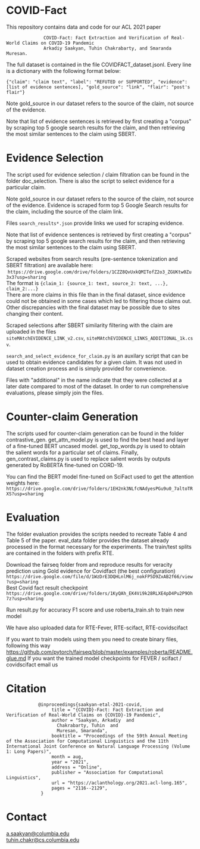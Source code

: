 # COVID-Fact

This repository contains data and code for our ACL 2021 paper 

                  COVID-Fact: Fact Extraction and Verification of Real-World Claims on COVID-19 Pandemic
                  Arkadiy Saakyan, Tuhin Chakrabarty, and Smaranda Muresan.

The full dataset is contained in the file COVIDFACT_dataset.jsonl. Every line is a dictionary with the following format below:

``{"claim": "claim text", "label": "REFUTED or SUPPORTED", "evidence": [list of evidence sentences], "gold_source": "link", "flair": "post's flair"}``

Note gold_source in our dataset refers to the source of the claim, not source of the evidence. 

Note that list of evidence sentences is retrieved by first creating a "corpus" by scraping top 5 google search results for the claim, and then retrieving the most similar sentences to the claim using SBERT.

# Evidence Selection
The script used for evidence selection / claim filtration can be found in the folder doc_selection. There is also the script to select evidence for a particular claim. 

Note gold_source in our dataset refers to the source of the claim, not source of the evidence. Evidence is scraped form top 5 Google Search results for the claim, including the source of the claim link. 

Files ``search_results*.json`` provide links we used for scraping evidence.

Note that list of evidence sentences is retrieved by first creating a "corpus" by scraping top 5 google search results for the claim, and then retrieving the most similar sentences to the claim using SBERT.

Scraped websites from search results (pre-sentence tokenization and SBERT filtration) are available here:  ``https://drive.google.com/drive/folders/1CZZ8QvUxkQMITofZ2o3_ZGUKtw0Zu3x3?usp=sharing`` <br />
The format is ``{claim_1: {source_1: text, source_2: text, ...}, claim_2:...}`` <br />
There are more claims in this file than in the final dataset, since evidence could not be obtained in some cases which led to filtering those claims out. Other discrepancies with the final dataset may be possible due to sites changing their content.

Scraped selections after SBERT similarity filtering with the claim are uploaded in the files ``siteMAtchEVIDENCE_LINK_v2.csv``, ``siteMAtchEVIDENCE_LINKS_ADDITIONAL_1k.csv``.

``search_and_select_evidence_for_claim.py`` is an auxilary script that can be used to obtain evidence candidates for a given claim. It was not used in dataset creation process and is simply provided for convenience.

Files with "additional" in the name indicate that they were collected at a later date compared to most of the dataset. In order to run comprehensive evaluations, please simply join the files.

# Counter-claim Generation
The scripts used for counter-claim generation can be found in the folder contrastive_gen. get_attn_model.py is used to find the best head and layer of a fine-tuned BERT uncased model. get_top_words.py is used to obtain the salient words for a particular set of claims. Finally, gen_contrast_claims.py is used to replace salient words by outputs generated by RoBERTA fine-tuned on CORD-19.

You can find the BERT model fine-tuned on SciFact used to get the attention weights here:       ``https://drive.google.com/drive/folders/1EH2nk3NLfcNAdyesPGu9u0_7altoTRXS?usp=sharing``

# Evaluation
The folder evaluation provides the scripts needed to recreate Table 4 and Table 5 of the paper. eval_data folder provides the dataset already processed in the format necessary for the experiments. The train/test splits are contained in the folders with prefix RTE.

Download the fairseq folder from and reproduce results for veracity prediction using Gold evidence for Covidfact (the best configuration)<br />
    ``https://drive.google.com/file/d/1WzDrE3DQHLnlM6j_nokFP5D9ZxAB2f66/view?usp=sharing``<br />
Best Covid fact result checkpoint <br />
      ``https://drive.google.com/drive/folders/1KyQAh_EK4Vi9k28RLXE4pD4Pu2P9Oh7z?usp=sharing``<br />
              
Run result.py for accuracy F1 score and use roberta_train.sh to train new model

We have also uploaded data for RTE-Fever, RTE-scifact, RTE-covidscifact

If you want to train models using them you need to create binary files, following this way
https://github.com/pytorch/fairseq/blob/master/examples/roberta/README.glue.md
If you want the trained model checkpoints for FEVER / scifact / covidscifact email us

# Citation
                @inproceedings{saakyan-etal-2021-covid,
                     title = "{COVID}-Fact: Fact Extraction and Verification of Real-World Claims on {COVID}-19 Pandemic",
                     author = "Saakyan, Arkadiy  and
                       Chakrabarty, Tuhin  and
                       Muresan, Smaranda",
                     booktitle = "Proceedings of the 59th Annual Meeting of the Association for Computational Linguistics and the 11th International Joint Conference on Natural Language Processing (Volume 1: Long Papers)",
                     month = aug,
                     year = "2021",
                     address = "Online",
                     publisher = "Association for Computational Linguistics",
                     url = "https://aclanthology.org/2021.acl-long.165",
                     pages = "2116--2129",
                 }


# Contact
a.saakyan@columbia.edu <br>
tuhin.chakr@cs.columbia.edu

